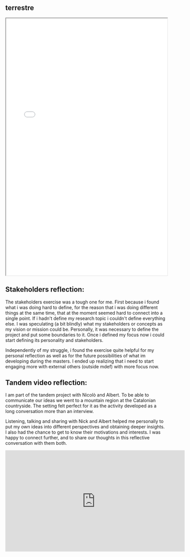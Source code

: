 ## terrestre

<iframe width="100%" height="800" src="../../files/everardo_stakeholders.pdf"></iframe>

## Stakeholders reflection:

The stakeholders exercise was a tough one for me. First because i found what i was doing hard to define, for the reason that i was doing different things at the same time, that at the moment seemed hard to connect into a single point. If i hadn't define my research topic i couldn't define everything else. I was speculating (a bit blindly) what my stakeholders or concepts as my vision or mission could be. 
Personally, it was necessary to define the project and put some boundaries to it. Once i defined my focus now i could start defining its personality and stakeholders.

Independently of my struggle, i found the exercise quite helpful for my personal reflection as well as for the future possibilities of what im developing during the masters. I ended up realizing that i need to start engaging more with external others (outside mdef) with more focus now.


## Tandem video reflection:

I am part of the tandem project with Nicolò and Albert. To be able to communicate our ideas we went to a mountain region at the Catalonian countryside. The setting felt perfect for it as the activity developed as a long conversation more than an interview. 

Listening, talking and sharing with Nick and Albert helped me personally to put my own ideas into different perspectives and obtaining deeper insights. I also had the chance to get to know their motivations and interests. I was happy to connect further, and to share our thoughts in this reflective conversation with them both.

<iframe width="560" height="315" src="https://www.youtube.com/embed/uJcjDwr-P6c?si=mry066LMizqvcOLe" title="YouTube video player" frameborder="0" allow="accelerometer; autoplay; clipboard-write; encrypted-media; gyroscope; picture-in-picture; web-share" referrerpolicy="strict-origin-when-cross-origin" allowfullscreen></iframe>


















